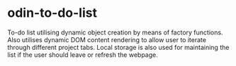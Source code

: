 # odin-to-do-list

To-do list utilising dynamic object creation by means of factory functions.
Also utilises dynamic DOM content rendering to allow user to iterate through different project tabs.
Local storage is also used for maintaining the list if the user should leave or refresh the webpage.
